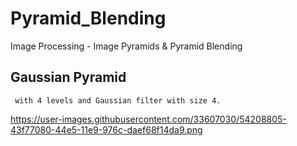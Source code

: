 # Pyramid_Blending
Image Processing - Image Pyramids &amp; Pyramid Blending


## Gaussian Pyramid
     with 4 levels and Gaussian filter with size 4.

https://user-images.githubusercontent.com/33607030/54208805-43f77080-44e5-11e9-976c-daef68f14da9.png
